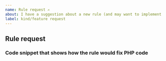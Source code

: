 ```yaml
---
name: Rule request ✍️
about: I have a suggestion about a new rule (and may want to implement it)!
label: kind/feature request
---
```


## Rule request

<!--
  Please describe the new rule or the new rule option you would like to see
  implemented.
-->

### Code snippet that shows how the rule would fix PHP code

<!--
  Provide minimal code snippets that show what the new rule would do.

  Please use markdown syntax for each code snippet, e.g.:

  ```php
  <?php
  $var = 'foo';
  ```
-->
